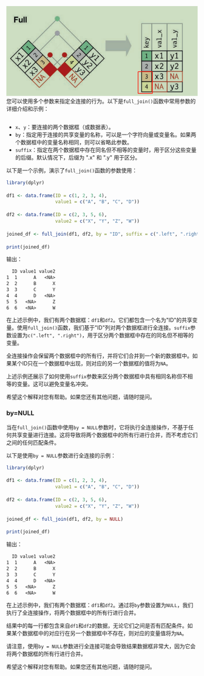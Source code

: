 ![Pasted image 20231023230343](attachments/Pasted%20image%2020231023230343.png)
您可以使用多个参数来指定全连接的行为。以下是`full_join()`函数中常用参数的详细介绍和示例：
```R

```
- `x`、`y`：要连接的两个数据框（或数据表）。
- `by`：指定用于连接的共享变量的名称，可以是一个字符向量或变量名。如果两个数据框中的变量名称相同，则可以省略此参数。
- `suffix`：指定在两个数据框中存在同名但不相等的变量时，用于区分这些变量的后缀。默认情况下，后缀为 ".x" 和 ".y" 用于区分。

以下是一个示例，演示了`full_join()`函数的参数使用：

```R
library(dplyr)

df1 <- data.frame(ID = c(1, 2, 3, 4),
                  value1 = c("A", "B", "C", "D"))

df2 <- data.frame(ID = c(2, 3, 5, 6),
                  value2 = c("X", "Y", "Z", "W"))

joined_df <- full_join(df1, df2, by = "ID", suffix = c(".left", ".right"))

print(joined_df)
```

输出：

```
  ID value1 value2
1  1      A   <NA>
2  2      B      X
3  3      C      Y
4  4      D   <NA>
5  5   <NA>      Z
6  6   <NA>      W
```

在上述示例中，我们有两个数据框：`df1`和`df2`。它们都包含一个名为"ID"的共享变量。使用`full_join()`函数，我们基于"ID"列对两个数据框进行全连接。`suffix`参数设置为`c(".left", ".right")`，用于区分两个数据框中存在的同名但不相等的变量。

全连接操作会保留两个数据框中的所有行，并将它们合并到一个新的数据框中。如果某个ID只在一个数据框中出现，则对应的另一个数据框的值将为`NA`。

上述示例还展示了如何使用`suffix`参数来区分两个数据框中具有相同名称但不相等的变量。这可以避免变量名冲突。

希望这个解释对您有帮助。如果您还有其他问题，请随时提问。


### by=NULL
当在`full_join()`函数中使用`by = NULL`参数时，它将执行全连接操作，不基于任何共享变量进行连接。这将导致将两个数据框中的所有行进行合并，而不考虑它们之间的任何匹配条件。

以下是使用`by = NULL`参数进行全连接的示例：

```R
library(dplyr)

df1 <- data.frame(ID = c(1, 2, 3, 4),
                  value1 = c("A", "B", "C", "D"))

df2 <- data.frame(ID = c(2, 3, 5, 6),
                  value2 = c("X", "Y", "Z", "W"))

joined_df <- full_join(df1, df2, by = NULL)

print(joined_df)
```

输出：

```
  ID value1 value2
1  1      A   <NA>
2  2      B      X
3  3      C      Y
4  4      D   <NA>
5  5   <NA>      Z
6  6   <NA>      W
```

在上述示例中，我们有两个数据框：`df1`和`df2`。通过将`by`参数设置为`NULL`，我们执行了全连接操作，将两个数据框中的所有行进行合并。

结果中的每一行都包含来自`df1`和`df2`的数据，无论它们之间是否有匹配条件。如果某个数据框中的对应行在另一个数据框中不存在，则对应的变量值将为`NA`。

请注意，使用`by = NULL`参数进行全连接可能会导致结果数据框非常大，因为它会将两个数据框的所有行进行合并。

希望这个解释对您有帮助。如果您还有其他问题，请随时提问。